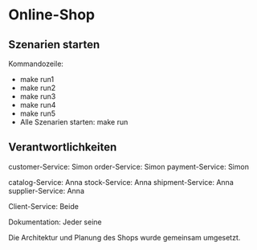 # Online-Shop

## Szenarien starten

Kommandozeile:
- make run1
- make run2
- make run3
- make run4
- make run5
- Alle Szenarien starten: make run


## Verantwortlichkeiten 

customer-Service: Simon
order-Service: Simon 
payment-Service:  Simon

catalog-Service: Anna
stock-Service: Anna
shipment-Service: Anna
supplier-Service: Anna

Client-Service: Beide

Dokumentation: Jeder seine 

Die Architektur und Planung des Shops wurde gemeinsam umgesetzt.
